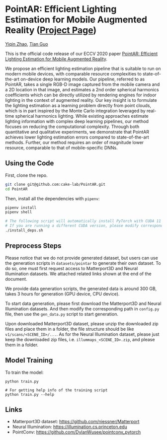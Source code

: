 # PointAR: Efficient Lighting Estimation for Mobile Augmented Reality ([Project Page](https://yiqinzhao.me/project/point-ar/))

[Yiqin Zhao](https://yiqinzhao.me), [Tian Guo](https://tianguo.info)


This is the official code release of our ECCV 2020 paper [PointAR: Efficient Lighting Estimation for Mobile Augmented Reality](https://arxiv.org/pdf/2004.00006.pdf).

We propose an efficient lighting estimation pipeline that is suitable to run on modern mobile devices, with comparable resource complexities to state-of-the-art on-device deep learning models. Our pipeline, referred to as PointAR, takes a single RGB-D image captured from the mobile camera and a 2D location in that image, and estimates a 2nd order spherical harmonics coefficients which can be directly utilized by rendering engines for indoor lighting in the context of augmented reality. Our key insight is to formulate the lighting estimation as a learning problem directly from point clouds, which is in part inspired by the Monte Carlo integration leveraged by real-time spherical harmonics lighting. While existing approaches estimate lighting information with complex deep learning pipelines, our method focuses on reducing the computational complexity. Through both quantitative and qualitative experiments, we demonstrate that PointAR achieves lower lighting estimation errors compared to state-of-the-art methods. Further, our method requires an order of magnitude lower resource, comparable to that of mobile-specific DNNs.

## Using the Code

First, clone the repo.

```bash
git clone git@github.com:cake-lab/PointAR.git
cd PointAR
```

Then, install all the dependencies with `pipenv`:

```bash
pipenv install
pipenv shell

# The following script will automatically install PyTorch with CUDA 11
# If you are running a different CUDA version, please modify corresponding lines
./install_deps.sh
```

## Preprocess Steps

Please notice that we do not provide generated dataset, but users can use the generation scripts in `datasets/pointar` to generate their own dataset. To do so, one must first request access to Matterport3D and Neural Illumination datasets. We attached related links shown at the end of the document.

We provide data generation scripts, the generated data is around 300 GB, takes 3 hours for generation (GPU device, CPU device).

To start data generation, please first download the Matterport3D and Neural Illumination datasets. And then modify the corresponding path in `config.py` file, then use the `gen_data.py` script to start generation.

Upon downloaded Matterport3D dataset, please unzip the downloaded zip files and place them in a folder, the file structure should be like `v1/scans/<SCENE_ID>/...`. As for the Neural Illumination dataset, please just keep the downloaded zip files, i.e. `illummaps_<SCENE_ID>.zip`, and please them in a folder.

## Model Training

To train the model:

```
python train.py

# For getting help info of the training script
python train.py --help
```

## Links

- Matterport3D dataset: https://github.com/niessner/Matterport
- Neural Illumination: https://illumination.cs.princeton.edu
- PointConv: https://github.com/DylanWusee/pointconv_pytorch
